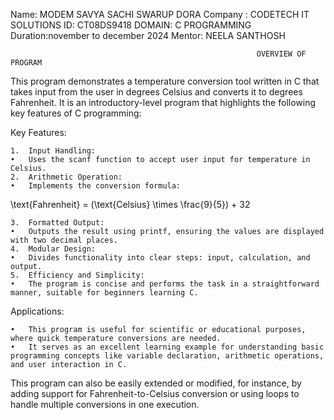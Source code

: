 Name: MODEM SAVYA SACHI SWARUP DORA
Company : CODETECH IT SOLUTIONS
ID: CT08DS9418
DOMAIN: C PROGRAMMING
Duration:november to december 2024
Mentor: NEELA SANTHOSH
                                                                           
                                                           OVERVIEW OF PROGRAM
This program demonstrates a temperature conversion tool written in C that takes input from the user in degrees Celsius and converts it to degrees Fahrenheit. It is an introductory-level program that highlights the following key features of C programming:

Key Features:

	1.	Input Handling:
	•	Uses the scanf function to accept user input for temperature in Celsius.
	2.	Arithmetic Operation:
	•	Implements the conversion formula:

\text{Fahrenheit} = (\text{Celsius} \times \frac{9}{5}) + 32

	3.	Formatted Output:
	•	Outputs the result using printf, ensuring the values are displayed with two decimal places.
	4.	Modular Design:
	•	Divides functionality into clear steps: input, calculation, and output.
	5.	Efficiency and Simplicity:
	•	The program is concise and performs the task in a straightforward manner, suitable for beginners learning C.

Applications:

	•	This program is useful for scientific or educational purposes, where quick temperature conversions are needed.
	•	It serves as an excellent learning example for understanding basic programming concepts like variable declaration, arithmetic operations, and user interaction in C.

This program can also be easily extended or modified, for instance, by adding support for Fahrenheit-to-Celsius conversion or using loops to handle multiple conversions in one execution.
